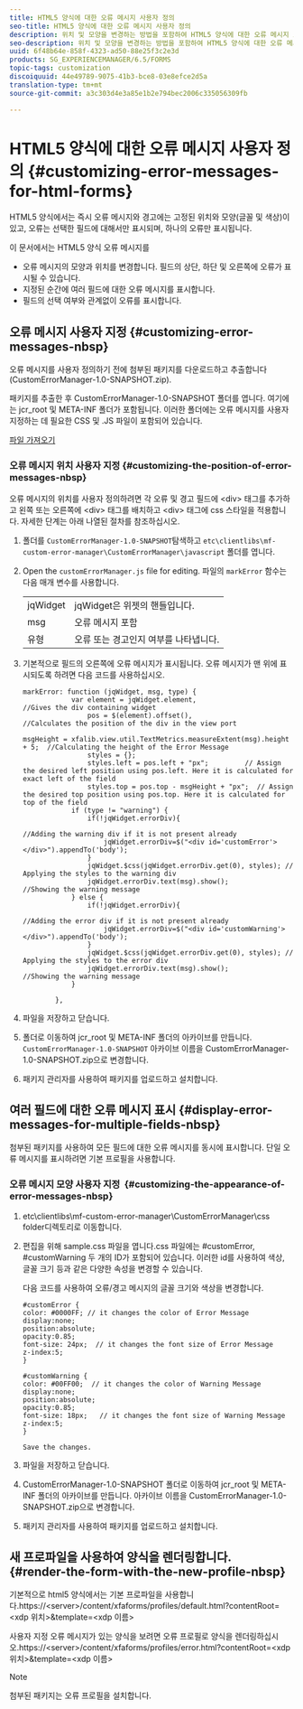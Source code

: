 ```yaml
---
title: HTML5 양식에 대한 오류 메시지 사용자 정의
seo-title: HTML5 양식에 대한 오류 메시지 사용자 정의
description: 위치 및 모양을 변경하는 방법을 포함하여 HTML5 양식에 대한 오류 메시지 표시를 사용자 지정하는 방법을 알아봅니다.
seo-description: 위치 및 모양을 변경하는 방법을 포함하여 HTML5 양식에 대한 오류 메시지 표시를 사용자 지정하는 방법을 알아봅니다.
uuid: 6f48b64e-858f-4323-ad50-88e25f3c2e3d
products: SG_EXPERIENCEMANAGER/6.5/FORMS
topic-tags: customization
discoiquuid: 44e49789-9075-41b3-bce8-03e8efce2d5a
translation-type: tm+mt
source-git-commit: a3c303d4e3a85e1b2e794bec2006c335056309fb

---
```



# HTML5 양식에 대한 오류 메시지 사용자 정의 {#customizing-error-messages-for-html-forms}

HTML5 양식에서는 즉시 오류 메시지와 경고에는 고정된 위치와 모양(글꼴 및 색상)이 있고, 오류는 선택한 필드에 대해서만 표시되며, 하나의 오류만 표시됩니다.

이 문서에서는 HTML5 양식 오류 메시지를

* 오류 메시지의 모양과 위치를 변경합니다. 필드의 상단, 하단 및 오른쪽에 오류가 표시될 수 있습니다.
* 지정된 순간에 여러 필드에 대한 오류 메시지를 표시합니다.
* 필드의 선택 여부와 관계없이 오류를 표시합니다.

## 오류 메시지 사용자 지정 {#customizing-error-messages-nbsp}

오류 메시지를 사용자 정의하기 전에 첨부된 패키지를 다운로드하고 추출합니다(CustomErrorManager-1.0-SNAPSHOT.zip).

패키지를 추출한 후 CustomErrorManager-1.0-SNAPSHOT 폴더를 엽니다. 여기에는 jcr_root 및 META-INF 폴더가 포함됩니다. 이러한 폴더에는 오류 메시지를 사용자 지정하는 데 필요한 CSS 및 .JS 파일이 포함되어 있습니다.

[파일 가져오기](assets/customerrormanager-1.0-snapshot.zip)

### 오류 메시지 위치 사용자 지정 {#customizing-the-position-of-error-messages-nbsp}

오류 메시지의 위치를 사용자 정의하려면 각 오류 및 경고 필드에 &lt;div> 태그를 추가하고 왼쪽 또는 오른쪽에 &lt;div> 태그를 배치하고 &lt;div> 태그에 css 스타일을 적용합니다. 자세한 단계는 아래 나열된 절차를 참조하십시오.

1. 폴더를 `CustomErrorManager-1.0-SNAPSHOT`탐색하고 `etc\clientlibs\mf-custom-error-manager\CustomErrorManager\javascript` 폴더를 엽니다.
1. Open the `customErrorManager.js` file for editing. 파일의 `markError` 함수는 다음 매개 변수를 사용합니다.

   |  |  |
   |---|---|
   | jqWidget | jqWidget은 위젯의 핸들입니다. |
   | msg | 오류 메시지 포함 |
   | 유형 | 오류 또는 경고인지 여부를 나타냅니다. |

1. 기본적으로 필드의 오른쪽에 오류 메시지가 표시됩니다. 오류 메시지가 맨 위에 표시되도록 하려면 다음 코드를 사용하십시오.

   ```
   markError: function (jqWidget, msg, type) {
               var element = jqWidget.element,                                //Gives the div containing widget
                   pos = $(element).offset(),                          //Calculates the position of the div in the view port
                                                                   msgHeight = xfalib.view.util.TextMetrics.measureExtent(msg).height + 5;  //Calculating the height of the Error Message
                   styles = {};
                   styles.left = pos.left + "px";         // Assign the desired left position using pos.left. Here it is calculated for exact left of the field
                   styles.top = pos.top - msgHeight + "px";  // Assign the desired top position using pos.top. Here it is calculated for top of the field
               if (type != "warning") {
                   if(!jqWidget.errorDiv){
                                                                                   //Adding the warning div if it is not present already
                       jqWidget.errorDiv=$("<div id='customError'></div>").appendTo('body');
                   }
                   jqWidget.$css(jqWidget.errorDiv.get(0), styles); // Applying the styles to the warning div
                   jqWidget.errorDiv.text(msg).show();                     //Showing the warning message
               } else {
                   if(!jqWidget.errorDiv){
                                                                                   //Adding the error div if it is not present already
                       jqWidget.errorDiv=$("<div id='customWarning'></div>").appendTo('body');
                   }
                   jqWidget.$css(jqWidget.errorDiv.get(0), styles); // Applying the styles to the error div
                   jqWidget.errorDiv.text(msg).show();                     //Showing the warning message
               }
   
           },
   ```

1. 파일을 저장하고 닫습니다.
1. 폴더로 이동하여 jcr_root 및 META-INF 폴더의 아카이브를 만듭니다. `CustomErrorManager-1.0-SNAPSHOT` 아카이브 이름을 CustomErrorManager-1.0-SNAPSHOT.zip으로 변경합니다.
1. 패키지 관리자를 사용하여 패키지를 업로드하고 설치합니다.

## 여러 필드에 대한 오류 메시지 표시 {#display-error-messages-for-multiple-fields-nbsp}

첨부된 패키지를 사용하여 모든 필드에 대한 오류 메시지를 동시에 표시합니다. 단일 오류 메시지를 표시하려면 기본 프로필을 사용합니다.

### 오류 메시지 모양 사용자 지정  {#customizing-the-appearance-of-error-messages-nbsp}

1. etc\clientlibs\mf-custom-error-manager\CustomErrorManager\css folder디렉토리로 이동합니다.

1. 편집을 위해 sample.css 파일을 엽니다.css 파일에는 #customError, #customWarning 두 개의 ID가 포함되어 있습니다. 이러한 id를 사용하여 색상, 글꼴 크기 등과 같은 다양한 속성을 변경할 수 있습니다.

   다음 코드를 사용하여 오류/경고 메시지의 글꼴 크기와 색상을 변경합니다.

   ```
   #customError {
   color: #0000FF; // it changes the color of Error Message
   display:none;
   position:absolute;
   opacity:0.85;
   font-size: 24px;  // it changes the font size of Error Message
   z-index:5;
   }
   
   #customWarning {
   color: #00FF00;  // it changes the color of Warning Message
   display:none;
   position:absolute;
   opacity:0.85;
   font-size: 18px;   // it changes the font size of Warning Message
   z-index:5;
   }
   
   Save the changes.
   ```

1. 파일을 저장하고 닫습니다.
1. CustomErrorManager-1.0-SNAPSHOT 폴더로 이동하여 jcr_root 및 META-INF 폴더의 아카이브를 만듭니다. 아카이브 이름을 CustomErrorManager-1.0-SNAPSHOT.zip으로 변경합니다.
1. 패키지 관리자를 사용하여 패키지를 업로드하고 설치합니다.

## 새 프로파일을 사용하여 양식을 렌더링합니다.  {#render-the-form-with-the-new-profile-nbsp}

기본적으로 html5 양식에서는 기본 프로파일을 사용합니다.https://&lt;server>/content/xfaforms/profiles/default.html?contentRoot=&lt;xdp 위치>&amp;template=&lt;xdp 이름>

사용자 지정 오류 메시지가 있는 양식을 보려면 오류 프로필로 양식을 렌더링하십시오.https://&lt;server>/content/xfaforms/profiles/error.html?contentRoot=&lt;xdp 위치>&amp;template=&lt;xdp 이름>

>[!NOTE]
>
>첨부된 패키지는 오류 프로필을 설치합니다.

